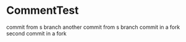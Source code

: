 # CommentTest
commit from s branch
another commit from s branch
commit in a fork
second commit in a fork